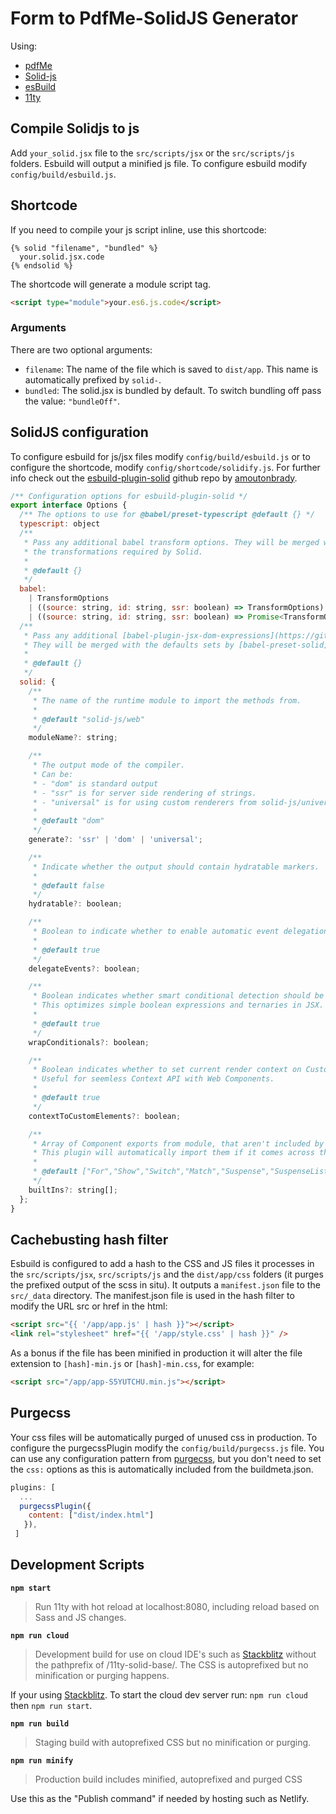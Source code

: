 # Form to PdfMe-SolidJS Generator
Using:
  - [pdfMe](https://pdfme.com)
  - [Solid-js](https://solidjs.com)
  - [esBuild](https://esbuild.github.io)
  - [11ty](http://11ty.dev)
    
## Compile Solidjs to js
Add `your_solid.jsx` file to the `src/scripts/jsx` or the `src/scripts/js` folders. Esbuild will output a minified js file. To configure esbuild modify `config/build/esbuild.js`.

## Shortcode
If you need to compile your js script inline, use this shortcode:

~~~liquid
{% solid "filename", "bundled" %}
  your.solid.jsx.code
{% endsolid %}
~~~

The shortcode will generate a module script tag. 

~~~html
<script type="module">your.es6.js.code</script>
~~~

### Arguments
There are two optional arguments:
- `filename`: The name of the file which is saved to `dist/app`. This name is automatically prefixed by `solid-`.
- `bundled`: The solid.jsx is bundled by default. To switch bundling off pass the value: `"bundleOff"`.

## SolidJS configuration
To configure esbuild for js/jsx files modify `config/build/esbuild.js` or to configure the shortcode, modify `config/shortcode/solidify.js`. For further info check out the [esbuild-plugin-solid](https://github.com/amoutonbrady/esbuild-plugin-solid) github repo by [amoutonbrady](https://amoutonbrady.dev/).

~~~js
/** Configuration options for esbuild-plugin-solid */
export interface Options {
  /** The options to use for @babel/preset-typescript @default {} */
  typescript: object
  /**
   * Pass any additional babel transform options. They will be merged with
   * the transformations required by Solid.
   *
   * @default {}
   */
  babel:
    | TransformOptions
    | ((source: string, id: string, ssr: boolean) => TransformOptions)
    | ((source: string, id: string, ssr: boolean) => Promise<TransformOptions>);
  /**
   * Pass any additional [babel-plugin-jsx-dom-expressions](https://github.com/ryansolid/dom-expressions/tree/main/packages/babel-plugin-jsx-dom-expressions#plugin-options).
   * They will be merged with the defaults sets by [babel-preset-solid](https://github.com/solidjs/solid/blob/main/packages/babel-preset-solid/index.js#L8-L25).
   *
   * @default {}
   */
  solid: {
    /**
     * The name of the runtime module to import the methods from.
     *
     * @default "solid-js/web"
     */
    moduleName?: string;

    /**
     * The output mode of the compiler.
     * Can be:
     * - "dom" is standard output
     * - "ssr" is for server side rendering of strings.
     * - "universal" is for using custom renderers from solid-js/universal
     *
     * @default "dom"
     */
    generate?: 'ssr' | 'dom' | 'universal';

    /**
     * Indicate whether the output should contain hydratable markers.
     *
     * @default false
     */
    hydratable?: boolean;

    /**
     * Boolean to indicate whether to enable automatic event delegation on camelCase.
     *
     * @default true
     */
    delegateEvents?: boolean;

    /**
     * Boolean indicates whether smart conditional detection should be used.
     * This optimizes simple boolean expressions and ternaries in JSX.
     *
     * @default true
     */
    wrapConditionals?: boolean;

    /**
     * Boolean indicates whether to set current render context on Custom Elements and slots.
     * Useful for seemless Context API with Web Components.
     *
     * @default true
     */
    contextToCustomElements?: boolean;

    /**
     * Array of Component exports from module, that aren't included by default with the library.
     * This plugin will automatically import them if it comes across them in the JSX.
     *
     * @default ["For","Show","Switch","Match","Suspense","SuspenseList","Portal","Index","Dynamic","ErrorBoundary"]
     */
    builtIns?: string[];
  };
}
~~~

## Cachebusting hash filter

Esbuild is configured to add a hash to the CSS and JS files it processes in the `src/scripts/jsx`, `src/scripts/js` and the `dist/app/css` folders (it purges the prefixed output of the scss in situ). It outputs a `manifest.json` file to the `src/_data` directory.
The manifest.json file is used in the hash filter to modify the URL src or href in the html:

~~~html
<script src="{{ '/app/app.js' | hash }}"></script>
<link rel="stylesheet" href="{{ '/app/style.css' | hash }}" />
~~~

As a bonus if the file has been minified in production it will alter the file extension to `[hash]-min.js` or `[hash]-min.css`, for example:

~~~html
<script src="/app/app-S5YUTCHU.min.js"></script>
~~~

## Purgecss
Your css files will be automatically purged of unused css in production. To configure the purgecssPlugin modify the `config/build/purgecss.js` file. You can use any configuration pattern from [purgecss](https://purgecss.com/configuration.html), but you don't need to set the `css:` options as this is automatically included from the buildmeta.json.

~~~js
plugins: [
  ...
  purgecssPlugin({
    content: ["dist/index.html"]
   }),
 ]
 ~~~

## Development Scripts

**`npm start`**

> Run 11ty with hot reload at localhost:8080, including reload based on Sass and JS changes.

**`npm run cloud`**

> Development build for use on cloud IDE's such as [Stackblitz](https://stackblitz.com/) without the pathprefix of /11ty-solid-base/. The CSS is autoprefixed but no minification or purging happens.

If your using [Stackblitz](https://stackblitz.com/). To start the cloud dev server run: `npm run cloud` then `npm run start`.

**`npm run build`**

> Staging build with autoprefixed CSS but no minification or purging. 

**`npm run minify`**

> Production build includes minified, autoprefixed and purged CSS

Use this as the "Publish command" if needed by hosting such as Netlify.
